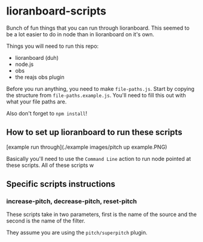 # lioranboard-scripts
Bunch of fun things that you can run through lioranboard. This seemed to be a lot easier to do in node than in lioranboard on it's own.

Things you will need to run this repo:
* lioranboard (duh)
* node.js
* obs
* the reajs obs plugin 

Before you run anything, you need to make `file-paths.js`. Start by copying the structure from `file-paths.example.js`. You'll need to fill this out with what your file paths are.

Also don't forget to `npm install`!

## How to set up lioranboard to run these scripts

[example run through](./example images/pitch up example.PNG)

Basically you'll need to use the `Command Line` action to run node pointed at these scripts. All of these scripts w

## Specific scripts instructions

### increase-pitch, decrease-pitch, reset-pitch
These scripts take in two parameters, first is the name of the source and the second is the name of the filter.

They assume you are using the `pitch/superpitch` plugin.

